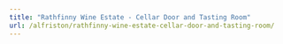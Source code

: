 ```yaml
---
title: "Rathfinny Wine Estate - Cellar Door and Tasting Room"
url: /alfriston/rathfinny-wine-estate-cellar-door-and-tasting-room/
---
```

